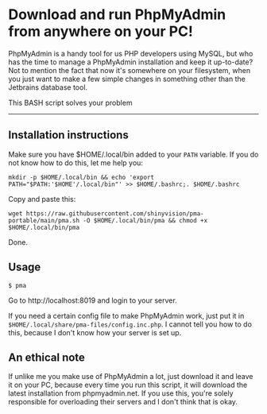 # Download and run PhpMyAdmin from anywhere on your PC!

PhpMyAdmin is a handy tool for us PHP developers using MySQL, but who has the time to manage a PhpMyAdmin installation and keep it up-to-date? Not to mention the fact that now it's somewhere on your filesystem, when you just want to make a few simple changes in something other than the Jetbrains database tool.

This BASH script solves your problem

---

## Installation instructions

Make sure you have $HOME/.local/bin added to your `PATH` variable. If you do not know how to do this, let me help you:

```shell
mkdir -p $HOME/.local/bin && echo 'export PATH="$PATH:'$HOME'/.local/bin"' >> $HOME/.bashrc;. $HOME/.bashrc
```

Copy and paste this:

```shell
wget https://raw.githubusercontent.com/shinyvision/pma-portable/main/pma.sh -O $HOME/.local/bin/pma && chmod +x $HOME/.local/bin/pma
```

Done.

## Usage

```shell
$ pma
```

Go to http://localhost:8019 and login to your server.

If you need a certain config file to make PhpMyAdmin work, just put it in `$HOME/.local/share/pma-files/config.inc.php`. I cannot tell you how to do this, because I don't know how your server is set up.

## An ethical note

If unlike me you make use of PhpMyAdmin a lot, just download it and leave it on your PC, because every time you run this script, it will download the latest installation from phpmyadmin.net. If you use this, you're solely responsible for overloading their servers and I don't think that is okay.
